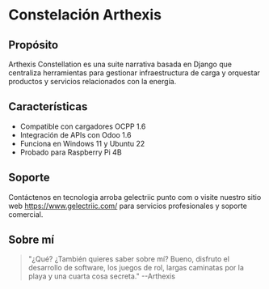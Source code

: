 # Constelación Arthexis

## Propósito

Arthexis Constellation es una suite narrativa basada en Django que centraliza herramientas para gestionar infraestructura de carga y orquestar productos y servicios relacionados con la energía.

## Características

- Compatible con cargadores OCPP 1.6
- Integración de APIs con Odoo 1.6
- Funciona en Windows 11 y Ubuntu 22
- Probado para Raspberry Pi 4B

## Soporte

Contáctenos en tecnologia arroba gelectriic punto com o visite nuestro sitio web https://www.gelectriic.com/ para servicios profesionales y soporte comercial.

## Sobre mí

> "¿Qué? ¿También quieres saber sobre mí? Bueno, disfruto el desarrollo de software, los juegos de rol, largas caminatas por la playa y una cuarta cosa secreta."
> --Arthexis

